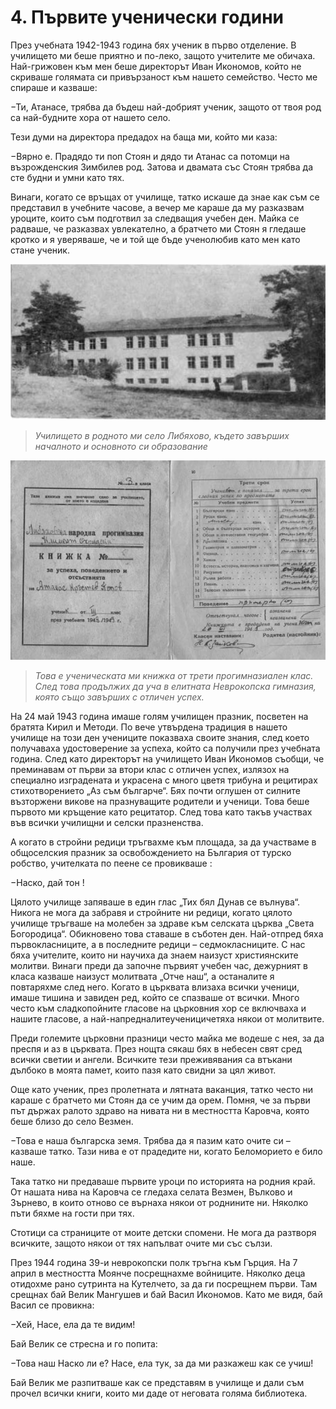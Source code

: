 # 4. Първите ученически години

През учебната 1942-1943 година бях ученик в първо отделение. В училището ми беше
приятно и по-леко, защото учителите ме обичаха. Най-грижовен към мен беше
директорът Иван Икономов, който не скриваше голямата си привързаност към нашето
семейство. Често ме спираше и казваше:

&minus;Ти, Атанасе, трябва да бъдеш най-добрият ученик, защото от твоя род са
    най-будните хора от нашето село.

Тези думи на директора предадох на баща ми, който ми каза:

&minus;Вярно е. Прадядо ти поп Стоян и дядо ти Атанас са потомци на възрожденския
    Зимбилев род. Затова и двамата със Стоян трябва да сте будни и умни като
    тях.

Винаги, когато се връщах от училище, татко искаше да знае как съм се представил
в учебните часове, а вечер ме караше да му разказвам уроците, които съм
подготвил за следващия учебен ден. Майка се радваше, че разказвах увлекателно, а
братчето ми Стоян я гледаше кротко и я уверяваше, че и той ще бъде ученолюбив
като мен като стане ученик.

![](media/7596b4091dbede89685cfbfca51bff0d.png)

>   *Училището в родното ми село Либяхово, където завърших началното и основното
>   си образование*

![](media/8123cc32b2ee3a1fc5262bbf83500402.jpg)

>   *Това е ученическата ми книжка от трети прогимназиален клас. След това
>   продължих да уча в елитната Неврокопска гимназия, която също завърших с
>   отличен успех.*

На 24 май 1943 година имаше голям училищен празник, посветен на братята Кирил и
Методи. По вече утвърдена традиция в нашето училище на този ден учениците
показваха своите знания, след което получаваха удостоверение за успеха, който са
получили през учебната година. След като директорът на училището Иван Икономов
съобщи, че преминавам от първи за втори клас с отличен успех, излязох на
специално изградената и украсена с много цветя трибуна и рецитирах
стихотворението „Аз съм българче“. Бях почти оглушен от силните възторжени
викове на празнуващите родители и ученици. Това беше първото ми кръщение като
рецитатор. След това като такъв участвах във всички училищни и селски
празненства.

А когато в стройни редици тръгвахме към площада, за да участваме в общоселския
празник за освобождението на България от турско робство, учителката по пеене се
провикваше :

&minus;Наско, дай тон !

Цялото училище запяваше в един глас „Тих бял Дунав се вълнува“. Никога не мога
да забравя и стройните ни редици, когато цялото училище тръгваше на молебен за
здраве към селската църква „Света Богородица“. Обикновено това ставаше в съботен
ден. Най-отпред бяха първокласниците, а в последните редици – седмокласниците. С
нас бяха учителите, които ни научиха да знаем наизуст християнските молитви.
Винаги преди да започне първият учебен час, дежурният в класа казваше наизуст
молитвата „Отче наш“, а останалите я повтаряхме след него. Когато в църквата
влизаха всички ученици, имаше тишина и завиден ред, който се спазваше от всички.
Много често към сладкопойните гласове на църковния хор се включваха и нашите
гласове, а най-напредналитеученицичетяха някои от молитвите.

Преди големите църковни празници често майка ме водеше с нея, за да преспя и аз
в църквата. През нощта сякаш бях в небесен свят сред всички светии и ангели.
Всичките тези преживявания са втъкани дълбоко в моята памет, които пазя като
свидни за цял живот.

Още като ученик, през пролетната и лятната ваканция, татко често ни караше с
братчето ми Стоян да се учим да орем. Помня, че за първи път държах ралото
здраво на нивата ни в местността Каровча, която беше близо до село Везмен.

&minus;Това е наша българска земя. Трябва да я пазим като очите си – казваше татко.
    Тази нива е от прадедите ни, когато Беломорието е било наше.

Така татко ни предаваше първите уроци по историята на родния край. От нашата
нива на Каровча се гледаха селата Везмен, Вълково и Зърнево, в които отново се
върнаха някои от роднините ни. Няколко пъти бяхме на гости при тях.

Стотици са страниците от моите детски спомени. Не мога да разтворя всичките,
защото някои от тях напълват очите ми със сълзи.

През 1944 година 39-и неврокопски полк тръгна към Гърция. На 7 април в
местността Моянче посрещнахме войниците. Няколко деца отидохме рано сутринта на
Кутелчето, за да ги посрещнем първи. Там срещнах бай Велик Мангушев и бай Васил
Икономов. Като ме видя, бай Васил се провикна:

&minus;Хей, Насе, ела да те видим!

Бай Велик се стресна и го попита:

&minus;Това наш Наско ли е? Насе, ела тук, за да ми разкажеш как се учиш!

Бай Велик ме разпитваше как се представям в училище и дали съм прочел всички
книги, които ми даде от неговата голяма библиотека.


